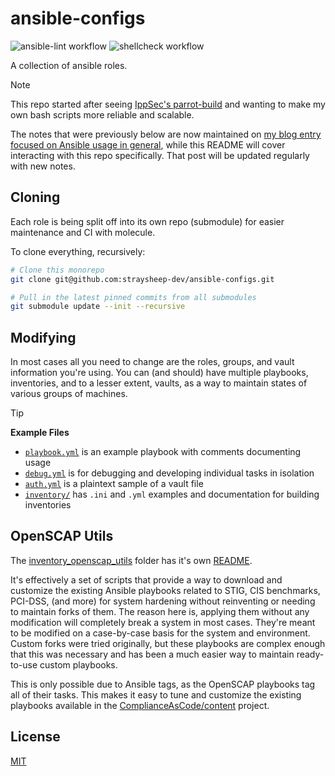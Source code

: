 # ansible-configs

![ansible-lint workflow](https://github.com/straysheep-dev/ansible-configs/actions/workflows/ansible-lint.yml/badge.svg) ![shellcheck workflow](https://github.com/straysheep-dev/ansible-configs/actions/workflows/shellcheck.yml/badge.svg)

A collection of ansible roles.

> [!NOTE]
> This repo started after seeing [IppSec's parrot-build](https://github.com/IppSec/parrot-build) and wanting to make my own bash scripts more reliable and scalable.
>
> The notes that were previously below are now maintained on [my blog entry focused on Ansible usage in general](https://straysheep.dev/blog/2023/08/20/simple-ansible-ansible/), while this README will cover interacting with this repo specifically. That post will be updated regularly with new notes.


## Cloning

Each role is being split off into its own repo (submodule) for easier maintenance and CI with molecule.

To clone everything, recursively:

```bash
# Clone this monorepo
git clone git@github.com:straysheep-dev/ansible-configs.git

# Pull in the latest pinned commits from all submodules
git submodule update --init --recursive
```


## Modifying

In most cases all you need to change are the roles, groups, and vault information you're using. You can (and should) have multiple playbooks, inventories, and to a lesser extent, vaults, as a way to maintain states of various groups of machines.

> [!TIP]
> **Example Files**
> - [`playbook.yml`](./playbook.yml) is an example playbook with comments documenting usage
> - [`debug.yml`](./debug.yml) is for debugging and developing individual tasks in isolation
> - [`auth.yml`](./auth.yml) is a plaintext sample of a vault file
> - [`inventory/`](./inventory/) has `.ini` and `.yml` examples and documentation for building inventories


## OpenSCAP Utils

The [inventory_openscap_utils](./inventory_openscap_utils/) folder has it's own [README](./inventory_openscap_utils/README.md).

It's effectively a set of scripts that provide a way to download and customize the existing Ansible playbooks related to STIG, CIS benchmarks, PCI-DSS, (and more) for system hardening without reinventing or needing to maintain forks of them. The reason here is, applying them without any modification will completely break a system in most cases. They're meant to be modified on a case-by-case basis for the system and environment. Custom forks were tried originally, but these playbooks are complex enough that this was necessary and has been a much easier way to maintain ready-to-use custom playbooks.

This is only possible due to Ansible tags, as the OpenSCAP playbooks tag all of their tasks. This makes it easy to tune and customize the existing playbooks available in the [ComplianceAsCode/content](https://github.com/ComplianceAsCode/content) project.


## License

[MIT](./LICENSE)
